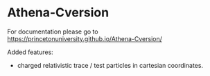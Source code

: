 # Athena-Cversion
For documentation please go to https://princetonuniversity.github.io/Athena-Cversion/

Added features:
 - charged relativistic trace / test particles in cartesian coordinates.
